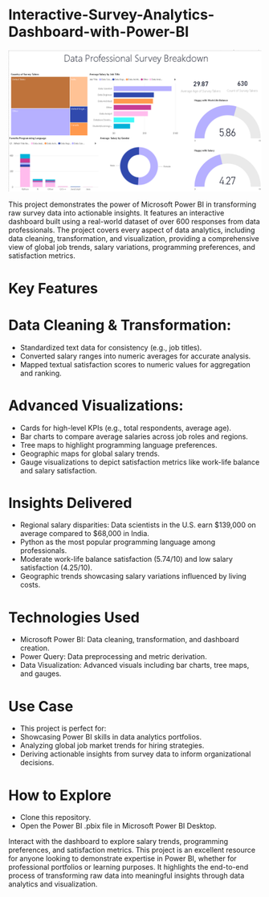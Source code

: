 # Interactive-Survey-Analytics-Dashboard-with-Power-BI
![alt text](https://github.com/myselfadib/Interactive-Survey-Analytics-Dashboard-with-Power-BI/blob/main/Interactive%20Survey%20Analytics%20Dashboard%20with%20Power%20BI%20Dashboard.png)

This project demonstrates the power of Microsoft Power BI in transforming raw survey data into actionable insights. It features an interactive dashboard built using a real-world dataset of over 600 responses from data professionals. The project covers every aspect of data analytics, including data cleaning, transformation, and visualization, providing a comprehensive view of global job trends, salary variations, programming preferences, and satisfaction metrics.

# Key Features

# Data Cleaning & Transformation:

- Standardized text data for consistency (e.g., job titles).
- Converted salary ranges into numeric averages for accurate analysis.
- Mapped textual satisfaction scores to numeric values for aggregation and ranking.

# Advanced Visualizations:
- Cards for high-level KPIs (e.g., total respondents, average age).
- Bar charts to compare average salaries across job roles and regions.
- Tree maps to highlight programming language preferences.
- Geographic maps for global salary trends.
- Gauge visualizations to depict satisfaction metrics like work-life balance and salary satisfaction.


# Insights Delivered
- Regional salary disparities: Data scientists in the U.S. earn $139,000 on average compared to $68,000 in India.
- Python as the most popular programming language among professionals.
- Moderate work-life balance satisfaction (5.74/10) and low salary satisfaction (4.25/10).
- Geographic trends showcasing salary variations influenced by living costs.

# Technologies Used
- Microsoft Power BI: Data cleaning, transformation, and dashboard creation.
- Power Query: Data preprocessing and metric derivation.
- Data Visualization: Advanced visuals including bar charts, tree maps, and gauges.

# Use Case
- This project is perfect for:
- Showcasing Power BI skills in data analytics portfolios.
- Analyzing global job market trends for hiring strategies.
- Deriving actionable insights from survey data to inform organizational decisions.

# How to Explore
- Clone this repository.
- Open the Power BI .pbix file in Microsoft Power BI Desktop.

Interact with the dashboard to explore salary trends, programming preferences, and satisfaction metrics.
This project is an excellent resource for anyone looking to demonstrate expertise in Power BI, whether for professional portfolios or learning purposes. It highlights the end-to-end process of transforming raw data into meaningful insights through data analytics and visualization.
